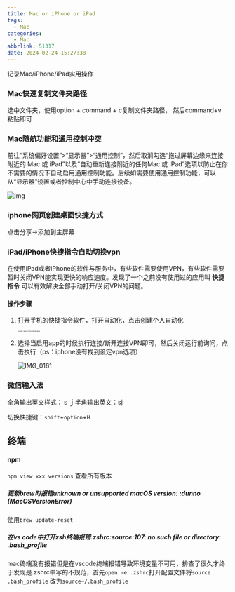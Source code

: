 ```yaml
---
title: Mac or iPhone or iPad
tags:
  - Mac
categories:
  - Mac
abbrlink: 51317
date: 2024-02-24 15:27:38
---
```

记录Mac/iPhone/iPad实用操作

<!--more-->

### Mac快速复制文件夹路径

选中文件夹，使用option + command + c复制文件夹路径， 然后command+v 粘贴即可

### Mac随航功能和通用控制冲突

前往“系统偏好设置”>“显示器”>“通用控制”，然后取消勾选“拖过屏幕边缘来连接附近的 Mac 或 iPad”以及“自动重新连接附近的任何Mac 或 iPad”选项以防止在你不需要的情况下自动启用通用控制功能。后续如需要使用通用控制功能，可以从“显示器”设置或者控制中心中手动连接设备。

![img](https://s2.loli.net/2024/12/02/FlAagGH82pN4QKf.png)

### iphone网页创建桌面快捷方式

点击分享->添加到主屏幕

### iPad/iPhone快捷指令自动切换vpn

在使用iPad或者iPhone的软件与服务中，有些软件需要使用VPN，有些软件需要暂时关闭VPN能实现更快的响应速度。发现了一个之前没有使用过的应用叫 **快捷指令** 可以有效解决全部手动打开/关闭VPN的问题。

#### 操作步骤

1. 打开手机的快捷指令软件，打开自动化，点击创建个人自动化

   <img src="https://s2.loli.net/2024/12/02/MjU5qukJxiBZFco.jpg" alt="auto-quick instructions.jpeg" style="zoom:25%;" />

2. 选择当启用app的时候执行连接/断开连接VPN即可，然后关闭运行前询问，点击执行（ps：iphone没有找到设定vpn选项）

   ![IMG_0161](https://s2.loli.net/2024/12/02/T4QPG9Hha2BDOos.png)

### 微信输入法

全角输出英文样式：ｓｊ半角输出英文：sj

切换快捷键：`shift`+`option`+`H`

## 终端

#### npm

`npm view xxx versions` 查看所有版本

##### 更新brew时报错unknown or unsupported macOS version: :dunno (MacOSVersionError) 

使用`brew update-reset`

##### 在vs code中打开zsh终端报错.zshrc:source:107: no such file or directory: .bash_profile

mac终端没有报错但是在vscode终端报错导致环境变量不可用，排查了很久才终于发现是.zshrc中写的不规范，首先`open -e .zshrc`打开配置文件将`source .bash_profile` 改为`source~/.bash_profile`

